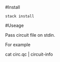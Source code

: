 #Install

`stack install`

#Useage

Pass circuit file on stdin.

For example 

cat circ.qc | circuit-info
